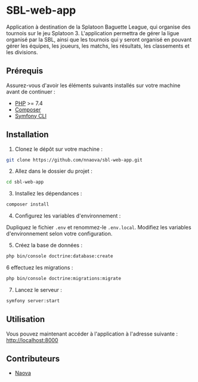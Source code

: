 # SBL-web-app

Application à destination de la Splatoon Baguette League, qui organise des tournois sur le jeu Splatoon 3. L'application permettra de gérer la ligue organisé par la SBL, ainsi que les tournois qui y seront organisé en pouvant gérer les équipes, les joueurs, les matchs, les résultats, les classements et les divisions.

## Prérequis

Assurez-vous d'avoir les éléments suivants installés sur votre machine avant de continuer :

- [PHP](https://www.php.net/downloads.php) >= 7.4
- [Composer](https://getcomposer.org/download/)
- [Symfony CLI](https://symfony.com/download)

## Installation

1. Clonez le dépôt sur votre machine :

```bash
git clone https://github.com/nnaova/sbl-web-app.git
```

2. Allez dans le dossier du projet :

```bash 
cd sbl-web-app
```

3. Installez les dépendances :

```bash
composer install
```

4. Configurez les variables d'environnement :

Dupliquez le fichier `.env` et renommez-le `.env.local`. Modifiez les variables d'environnement selon votre configuration.

5. Créez la base de données :

```bash
php bin/console doctrine:database:create
```

6 effectuez les migrations :

```bash
php bin/console doctrine:migrations:migrate
```

7. Lancez le serveur :

```bash
symfony server:start
```

## Utilisation

Vous pouvez maintenant accéder à l'application à l'adresse suivante : [http://localhost:8000](http://localhost:8000)

## Contributeurs

- [Naova](https://github.com/nnaova)